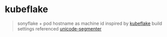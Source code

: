 # kubeflake

> sonyflake + pod hostname as machine id
> inspired by [kubeflake](https://github.com/xissy/kubeflake)
> build settings referenced [unicode-segmenter](https://github.com/cometkim/unicode-segmenter)
